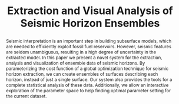 ---
layout: publication
title: "Extraction and Visual Analysis of Seismic Horizon Ensembles"
key: 2013_eurographics
type: inproceedings
shortname: 
image: 2013_eurographics.png
image_large: 2013_eurographics_teaser.png
image_preview: 2013_eurographics.png

authors:
- hollt
- Guoning Chen
- Charles D. Hansen
- hadwiger

journal: Eurographics (short papers)
jourunal-short: Eurographics
page_start: 69
page_end: 72
volume: 
issue: 
year: 2013
award: 

doi: 10.2312/conf/EG2013/short/069-072
pdf: 2013_eurographics.pdf
poster:
video:

code:

supplements:
  - name: Slides
    link: 2013_eurographics_slides.pdf
    icon: powerpoint
  - name: Video
    abslink: https://vimeo.com/58976344
    icon: video

abstract: "Seismic interpretation is an important step in building subsurface models, which are needed to efficiently exploit fossil fuel reservoirs. However, seismic features are seldom unambiguous, resulting in a high degree of uncertainty in the extracted model. In this paper we present a novel system for the extraction, analysis and visualization of ensemble data of seismic horizons. By parameterizing the cost function of a global optimization technique for seismic horizon extraction, we can create ensembles of surfaces describing each horizon, instead of just a single surface. Our system also provides the tools for a complete statistical analysis of these data. Additionally, we allow an interactive exploration of the parameter space to help finding optimal parameter setting for the current dataset."

---